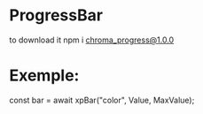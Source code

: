 # ProgressBar
to download it npm i chroma_progress@1.0.0
# Exemple: 

const bar = await xpBar("color", Value, MaxValue);
